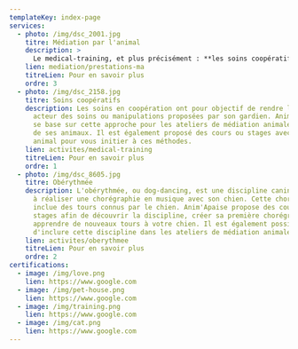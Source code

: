 ```yaml
---
templateKey: index-page
services:
  - photo: /img/dsc_2001.jpg
    titre: Médiation par l'animal
    description: >
      Le medical-training, et plus précisément : **les soins coopératifs**, est une approche qui a pour objectif d'apprendre à son animal à **accepter les manipulations** et de pouvoir le **soigner** avec son **consentement**. Cette pratique est basée sur le principe de **l'empowerment**, avec la **notion de choix** pour l'animal. Cette approche permet également d'amorcer une nouvelle manière de ***communiquer*** avec eux et de développer la ***relation de confiance*** qu'ils nous accordent.
    lien: mediation/prestations-ma
    titreLien: Pour en savoir plus
    ordre: 3
  - photo: /img/dsc_2158.jpg
    titre: Soins coopératifs
    description: Les soins en coopération ont pour objectif de rendre l'animal
      acteur des soins ou manipulations proposées par son gardien. Anim'Apaise
      se base sur cette approche pour les ateliers de médiation animale auprès
      de ses animaux. Il est également proposé des cours ou stages avec votre
      animal pour vous initier à ces méthodes.
    lien: activites/medical-training
    titreLien: Pour en savoir plus
    ordre: 1
  - photo: /img/dsc_8605.jpg
    titre: Obérythmée
    description: L'obérythmée, ou dog-dancing, est une discipline canine consistant
      à réaliser une chorégraphie en musique avec son chien. Cette chorégraphie
      inclue des tours connus par le chien. Anim'Apaise propose des cours ou
      stages afin de découvrir la discipline, créer sa première chorégraphie et
      apprendre de nouveaux tours à votre chien. Il est également possible
      d'inclure cette discipline dans les ateliers de médiation animale.
    lien: activites/oberythmee
    titreLien: Pour en savoir plus
    ordre: 2
certifications:
  - image: /img/love.png
    lien: https://www.google.com
  - image: /img/pet-house.png
    lien: https://www.google.com
  - image: /img/training.png
    lien: https://www.google.com
  - image: /img/cat.png
    lien: https://www.google.com
---
```

